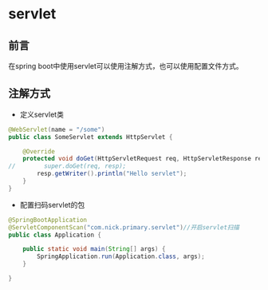 # servlet

## 前言

在spring boot中使用servlet可以使用注解方式，也可以使用配置文件方式。


## 注解方式

* 定义servlet类  

```java
@WebServlet(name = "/some")
public class SomeServlet extends HttpServlet {

    @Override
    protected void doGet(HttpServletRequest req, HttpServletResponse resp) throws ServletException, IOException {
//        super.doGet(req, resp);
        resp.getWriter().println("Hello servlet");
    }
}

```

* 配置扫码servlet的包   

```java
@SpringBootApplication
@ServletComponentScan("com.nick.primary.servlet")//开启servlet扫描
public class Application {

	public static void main(String[] args) {
		SpringApplication.run(Application.class, args);
	}

}
```